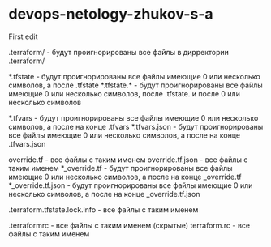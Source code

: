 # devops-netology-zhukov-s-a
First edit

.terraform/ - будут проигнорированы все файлы в дирректории .terraform/

*.tfstate - будут проигнорированы все файлы имеющие 0 или несколько символов, а после .tfstate
\*.tfstate.\* - будут проигнорированы все файлы имеющие 0 или несколько символов, после .tfstate. и после 0 или несколько символов

*.tfvars - будут проигнорированы все файлы имеющие 0 или несколько символов, а после на конце .tfvars
*.tfvars.json - будут проигнорированы все файлы имеющие 0 или несколько символов, а после на конце .tfvars.json

override.tf - все файлы с таким именем
override.tf.json - все файлы с таким именем 
*_override.tf - будут проигнорированы все файлы имеющие 0 или несколько символов, а после на конце _override.tf
*_override.tf.json - будут проигнорированы все файлы имеющие 0 или несколько символов, а после на конце _override.tf.json

.terraform.tfstate.lock.info - все файлы с таким именем

.terraformrc - все файлы с таким именем (скрытые)
terraform.rc - все файлы с таким именем

